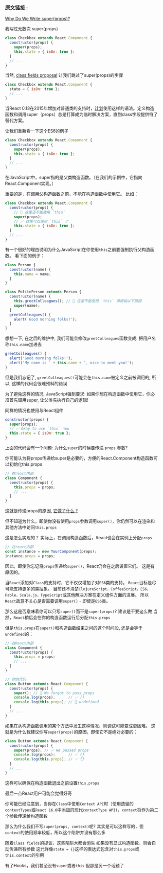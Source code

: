 ### 原文链接 :

[Why Do We Write super(props)? ](https://overreacted.io/why-do-we-write-super-props/)


我写过无数次 super(props)

```js
class Checkbox extends React.Component {
  constructor(props) {
    super(props);
    this.state = { isOn: true };
  }
  // ...
}
```

当然,  [class fields proposal](https://github.com/tc39/proposal-class-fields) 让我们跳过了super(props)的步骤

```js
class Checkbox extends React.Component {
  state = { isOn: true };
  // ...
}
```

当React 0.13在2015年增加对普通类的支持时，[计划](https://reactjs.org/blog/2015/01/27/react-v0.13.0-beta-1.html#es7-property-initializers)使用这样的语法。定义构造函数和调用super（props）总是打算成为临时解决方案，直到class字段提供符了替代方案。


让我们重新看一下这个ES6的例子
```js
class Checkbox extends React.Component {
  constructor(props) {
    super(props);
    this.state = { isOn: true };
  }
  // ...
}
```

在JavaScript中，super指的是父类构造函数。（在我们的示例中，它指向React.Component实现。）

重要的是，在调用父构造函数之前，不能在构造函数中使用它。
比如：

```js
class Checkbox extends React.Component {
  constructor(props) {
    // 🔴 这里还不能使用 `this`
    super(props);
    // ✅ 这里可以使用 `this` 了
    this.state = { isOn: true };
  }
  // ...
}
```

有一个很好的理由说明为什么JavaScript在你使用`this`之前要强制执行父构造函数。
看下面的例子：

```js
class Person {
  constructor(name) {
    this.name = name;
  }
}

class PolitePerson extends Person {
  constructor(name) {
    this.greetColleagues(); // 🔴 这里不能使用 `this` 请阅读以下原因
    super(name);
  }
  greetColleagues() {
    alert('Good morning folks!');
  }
}
```

想想一下, 在之后的维护中, 我们可能会修改`greetColleagues`函数变成:
把用户名称`this.name`加进去

```js
greetColleagues() {
  alert('Good morning folks!');
  alert('My name is ' + this.name + ', nice to meet you!');
}
```

但是我们忘记了, `greetColleagues()`可能会在`this.name`被定义之前被调用的, 所以, 这样的代码会很难预料的错误

为了避免这样的情况, JavaScript强制要求: 如果你想在构造函数中使用它，你必须首先调用super, 让父类先执行自己的逻辑!

同样的情况也使用与React组件

```js
constructor(props) {
  super(props);
  // ✅ Okay to use `this` now
  this.state = { isOn: true };
}
```

上面的代码会有一个问题: 为什么`super`的时候要传递 `props` 参数? 

你可能认为将props传递给super是必要的，方便的React.Component构造函数可以初始化this.props

```js
// 在react内部
class Component {
  constructor(props) {
    this.props = props;
    // ...
  }
}
```

这就是传递props的原因, [它做了什么 ?](https://overreacted.io/why-do-we-write-super-props/)

但不知道为什么，即使你没有使用`props`参数调用`super()`，你仍然可以在渲染和其他方法中访问`this.props`

这是怎么实现的？ 实际上，在调用构造函数后，React也会在实例上分配`props`

```js
// 在react内部
const instance = new YourComponent(props);
instance.props = props;
```

因此，即使你忘记将`props`传递给`super()`，React仍会在之后设置它们。
这是有原因的。

当`React`添加对`Class`的支持时，它不仅仅增加了对`ES6`类的支持。
`React`目标是尽可能支持更多的类抽象。
目前还不清楚`ClojureScript，CoffeeScript，ES6，Fable，Scala.js，TypeScript`或其他解决方案在定义组件方面的进展。
所以`React`故意不关心是否需要调用`super()` - 即使是`ES6`类。

那么这是否意味着你可以只写`super()`而不是`super(props)`?
建议是不要这么做
当然，`React`稍后会在你的构造函数运行后分配`this.props`

但是`this.props`在`super()`和构造函数结束之间的这个时间段, 还是会等于`undefined`的：

```js
// 在React内部
class Component {
  constructor(props) {
    this.props = props;
    // ...
  }
}

// 你的代码
class Button extends React.Component {
  constructor(props) {
    super(); // 😬 We forgot to pass props
    console.log(props);      // ✅ {}
    console.log(this.props); // 😬 undefined 
  }
  // ...
}
```

如果在从构造函数调用的某个方法中发生这种情况，则调试可能变成更困难。
这就是为什么我建议你写`super(props)`的原因，即使它不是绝对必要的：

```js
class Button extends React.Component {
  constructor(props) {
    super(props); // ✅ We passed props
    console.log(props);      // ✅ {}
    console.log(this.props); // ✅ {}
  }
  // ...
}
```

这样可以确保在构造函数退出之前设置`this.props`

最后一点React用户可能会觉得好奇

你可能已经注意到，当你在`Class`中使用`Context API`时（使用遗留的`contextTypes`或`React 16.6`中添加的现代`contextType API`），`context`将作为第二个参数传递给构造函数

那么为什么我们不写`super(props, context)`呢?
其实是可以这样写的，但`context`的使用频率较低，所以这个陷阱并没有那么多

随着`Class fields`的提议，这些陷阱大都会消失
如果没有显式构造函数，则会自动传递所有参数
这允许像`state = {}`这样的表达式包含对`this.props`或`this.context`的引用

有了Hooks，我们甚至没有`super`或者`this`
但那是另一个话题了